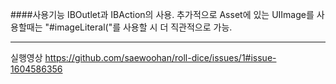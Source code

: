 ####사용기능
IBOutlet과 IBAction의 사용.
추가적으로 Asset에 있는 UIImage를 사용할때는 "#imageLiteral("를 사용할 시 더 직관적으로 가능.

----
실행영상
https://github.com/saewoohan/roll-dice/issues/1#issue-1604586356
